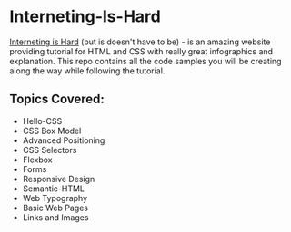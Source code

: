 # Interneting-Is-Hard
[Interneting is Hard](internetingishard.com) (but is doesn't have to be) -  is an amazing website providing tutorial for HTML and CSS with really great infographics and explanation. This repo contains all the code samples you will be creating along the way while following the tutorial.

## Topics Covered:
- Hello-CSS
- CSS Box Model
- Advanced Positioning
- CSS Selectors
- Flexbox
- Forms
- Responsive Design
- Semantic-HTML
- Web Typography
- Basic Web Pages
- Links and Images
